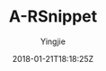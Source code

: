 ---
title: "A-RSnippet"
github: https://github.com/huyingjie/hexo-theme-A-RSnippet
demo: http://arsnippet.yingjiehu.com/
author: Yingjie
ssg:
  - Hexo
cms:
  - No Cms
date: 2018-01-21T18:18:25Z
github_branch: master
description: "🦀 A Responsive Theme for Hexo 🦀 "
stale: true
---